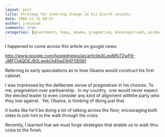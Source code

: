 ```yaml
---
layout: post
title: Strategy for steering change in his plural society
date: 2008-11-15 00:27
author: irwinium
comments: true
categories: [government, hope, obama, pragmatism, Uncategorized, wisdom]
---
```

I happened to come across this article on google news:

http://www.google.com/hostednews/ap/article/ALeqM5j7ZwF6-JMFCtAQDEJ80LwnbOt45wD94F0E681

Referring to early speculations as to how Obama would construct his first cabinet.

I was impressed by the deliberate sense of pragmatism in his choices. To me, pragmatism over partisanship.  In my country,  one would never expect the elected leader to even consider any kind of alignment withthe party who they lost against.  Yet, Obama, is thinking of doing just that.

It looks like he'll be doing a lot of talking across the floor, encouraging both sides to join him in the walk through the crisis.

Recently, I learned that we must forge strategies that enable us to walk thru crisis to the finish.
